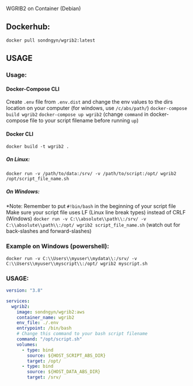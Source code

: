 WGRIB2 on Container (Debian)

## Dockerhub: 
`docker pull sondngyn/wgrib2:latest`

## USAGE

### Usage:

#### Docker-Compose CLI
Create `.env` file from `.env.dist` and change the env values to the dirs location on your computer (for windows, use `/c/abs/path/`)
`docker-compose build wgrib2`
`docker-compose up wgrib2` (change `command` in docker-compose file to your script filename before running `up`)

#### Docker CLI
`docker build -t wgrib2 .`
##### On Linux:
`docker run -v /path/to/data:/srv/ -v /path/to/script:/opt/ wgrib2 /opt/script_file_name.sh`
##### On Windows: 
*Note:
Remember to put `#!bin/bash` in the beginning of your script file
Make sure your script file uses LF (Linux line break types) instead of CRLF (Windows)
`docker run -v C:\\absolute\\path\\:/srv/ -v C:\\absolute\\path\\:/opt/ wgrib2 script_file_name.sh`
(watch out for back-slashes and forward-slashes)
### Example on Windows (powershell): 
`docker run -v C:\\Users\\myuser\\mydata\\:/srv/ -v C:\\Users\\myuser\\myscript\\:/opt/ wgrib2 myscript.sh`


### USAGE:
```yaml
version: "3.8"

services:
  wgrib2:
    image: sondngyn/wgrib2:aws
    container_name: wgrib2
    env_file: ./.env
    entrypoint: /bin/bash
    # Change this command to your bash script filename
    command: "/opt/script.sh"
    volumes:
      - type: bind
        source: ${HOST_SCRIPT_ABS_DIR}
        target: /opt/
      - type: bind
        source: ${HOST_DATA_ABS_DIR}
        target: /srv/
```